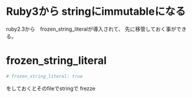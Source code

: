 # Ruby3から stringにimmutableになる

ruby2.3から　frozen_string_literalが導入されて、
先に移管しておく事ができる。

# frozen_string_literal

```ruby
# frozen_string_literal: true
```
をしておくとそのfileでstringで frezze
